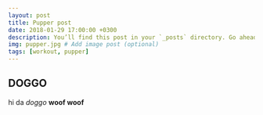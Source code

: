 ```yaml
---
layout: post
title: Pupper post
date: 2018-01-29 17:00:00 +0300
description: You’ll find this post in your `_posts` directory. Go ahead and edit it and re-build the site to see your changes. # Add post description (optional)
img: pupper.jpg # Add image post (optional)
tags: [workout, pupper]
---
```


## DOGGO

hi da *doggo* **woof woof**